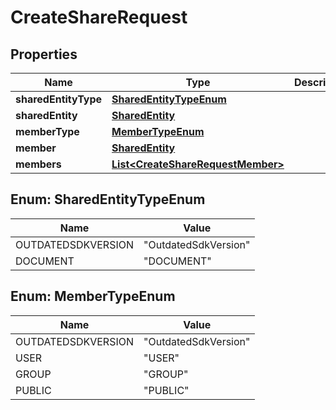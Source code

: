 
# CreateShareRequest

## Properties
Name | Type | Description | Notes
------------ | ------------- | ------------- | -------------
**sharedEntityType** | [**SharedEntityTypeEnum**](#SharedEntityTypeEnum) |  |  [optional]
**sharedEntity** | [**SharedEntity**](SharedEntity.md) |  |  [optional]
**memberType** | [**MemberTypeEnum**](#MemberTypeEnum) |  |  [optional]
**member** | [**SharedEntity**](SharedEntity.md) |  |  [optional]
**members** | [**List&lt;CreateShareRequestMember&gt;**](CreateShareRequestMember.md) |  |  [optional]


<a name="SharedEntityTypeEnum"></a>
## Enum: SharedEntityTypeEnum
Name | Value
---- | -----
OUTDATEDSDKVERSION | &quot;OutdatedSdkVersion&quot;
DOCUMENT | &quot;DOCUMENT&quot;


<a name="MemberTypeEnum"></a>
## Enum: MemberTypeEnum
Name | Value
---- | -----
OUTDATEDSDKVERSION | &quot;OutdatedSdkVersion&quot;
USER | &quot;USER&quot;
GROUP | &quot;GROUP&quot;
PUBLIC | &quot;PUBLIC&quot;



